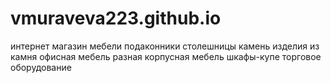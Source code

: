 # vmuraveva223.github.io
интернет магазин мебели
подаконники 
столешницы 
камень
изделия из камня
офисная мебель 
разная корпусная мебель
шкафы-купе 
торговое оборудование 
